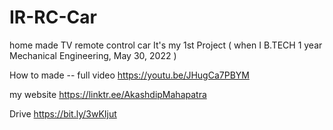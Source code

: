 # IR-RC-Car
home made TV remote control car
It's my 1st Project ( when I B.TECH 1 year Mechanical Engineering, May 30, 2022 )

How to made -- full video https://youtu.be/JHugCa7PBYM

my website https://linktr.ee/AkashdipMahapatra

Drive https://bit.ly/3wKIjut
